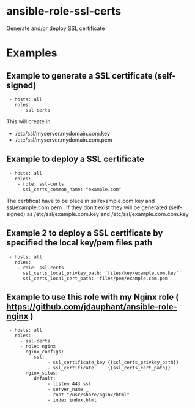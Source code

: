 ansible-role-ssl-certs
======================

Generate and/or deploy SSL certificate

# Examples
## Example to generate a SSL certificate (self-signed)
```
 - hosts: all
   roles: 
     - ssl-certs
```
This will create in
- /etc/ssl/myserver.mydomain.com.key 
- /etc/ssl/myserver.mydomain.com.pem


## Example to deploy a SSL certificate
```
 - hosts: all
   roles: 
    - role: ssl-certs
      ssl_certs_common_name: "example.com"
```
The certificat have to be place in ssl/example.com.key and ssl/example.com.pem .
If they don't exist they will be generated (self-signed) as /etc/ssl/example.com.key  and /etc/ssl/example.com.com.key 


## Example 2 to deploy a SSL certificate by specified the local key/pem files path
```
 - hosts: all
   roles: 
    - role: ssl-certs
      ssl_certs_local_privkey_path: 'files/key/example.com.key'
      ssl_certs_local_cert_path: 'files/pem/example.com.pem'
```

## Example to use this role with my Nginx role ( https://github.com/jdauphant/ansible-role-nginx )
```
 - hosts: all
   roles: 
     - ssl-certs
     - role: nginx
       nginx_configs: 
          ssl:
               - ssl_certificate_key {{ssl_certs_privkey_path}}
               - ssl_certificate     {{ssl_certs_cert_path}}
       nginx_sites:
          default:
               - listen 443 ssl
               - server_name _
               - root "/usr/share/nginx/html"
               - index index.html
```
